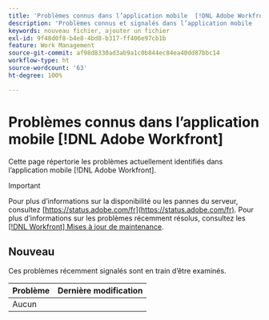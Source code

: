 ```yaml
---
title: 'Problèmes connus dans l’application mobile  [!DNL Adobe Workfront] '
description: 'Problèmes connus et signalés dans l’application mobile  [!DNL Adobe Workfront] '
keywords: nouveau fichier, ajouter un fichier
exl-id: 9f48d0f8-b4e8-4bd8-b317-ff406e97cb1b
feature: Work Management
source-git-commit: af98d8330ad3ab9a1c0b844ec84ea40dd87bbc14
workflow-type: ht
source-wordcount: '63'
ht-degree: 100%

---
```


# Problèmes connus dans l’application mobile [!DNL Adobe Workfront]

Cette page répertorie les problèmes actuellement identifiés dans l’application mobile [!DNL Adobe Workfront].

>[!IMPORTANT]
>
>Pour plus d’informations sur la disponibilité ou les pannes du serveur, consultez [https://status.adobe.com/fr](https://status.adobe.com/fr). Pour plus d’informations sur les problèmes récemment résolus, consultez les [[!DNL Workfront] Mises à jour de maintenance](../maintenance/current-updates.md).

<!--**There are currently no known issues for [!DNL Workfront Mobile]**-->

## Nouveau

Ces problèmes récemment signalés sont en train d’être examinés.

| **Problème** | **Dernière modification** |
| -----------------------------------------------------------------| ----------------- |
| Aucun |  |

<!--
## Current Issues

|Issue  |Last Modified   | 
|---|---|
|Issue text  | YYYY/MM/DD  | 
-->